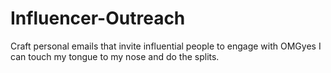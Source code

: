 # Influencer-Outreach
Craft personal emails that invite influential people to engage with OMGyes
I can touch my tongue to my nose and do the splits.
